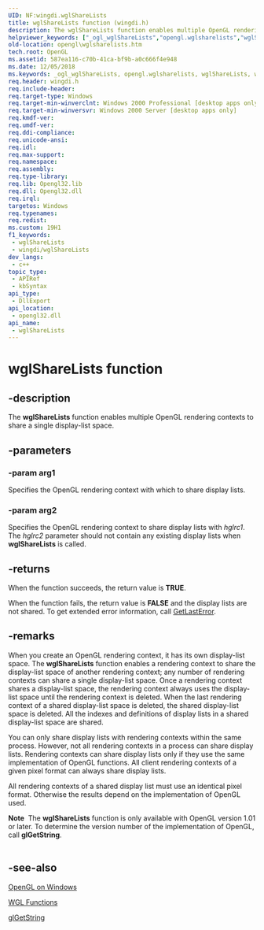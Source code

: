 ```yaml
---
UID: NF:wingdi.wglShareLists
title: wglShareLists function (wingdi.h)
description: The wglShareLists function enables multiple OpenGL rendering contexts to share a single display-list space.
helpviewer_keywords: ["_ogl_wglShareLists","opengl.wglsharelists","wglShareLists","wglShareLists function [OpenGL]","wingdi/wglShareLists"]
old-location: opengl\wglsharelists.htm
tech.root: OpenGL
ms.assetid: 587ea116-c70b-41ca-bf9b-a0c666f4e948
ms.date: 12/05/2018
ms.keywords: _ogl_wglShareLists, opengl.wglsharelists, wglShareLists, wglShareLists function [OpenGL], wingdi/wglShareLists
req.header: wingdi.h
req.include-header: 
req.target-type: Windows
req.target-min-winverclnt: Windows 2000 Professional [desktop apps only]
req.target-min-winversvr: Windows 2000 Server [desktop apps only]
req.kmdf-ver: 
req.umdf-ver: 
req.ddi-compliance: 
req.unicode-ansi: 
req.idl: 
req.max-support: 
req.namespace: 
req.assembly: 
req.type-library: 
req.lib: Opengl32.lib
req.dll: Opengl32.dll
req.irql: 
targetos: Windows
req.typenames: 
req.redist: 
ms.custom: 19H1
f1_keywords:
 - wglShareLists
 - wingdi/wglShareLists
dev_langs:
 - c++
topic_type:
 - APIRef
 - kbSyntax
api_type:
 - DllExport
api_location:
 - opengl32.dll
api_name:
 - wglShareLists
---
```


# wglShareLists function


## -description

The <b>wglShareLists</b> function enables multiple OpenGL rendering contexts to share a single display-list space.

## -parameters

### -param arg1

Specifies the OpenGL rendering context with which to share display lists.

### -param arg2

Specifies the OpenGL rendering context to share display lists with <i>hglrc1</i>. The <i>hglrc2</i> parameter should not contain any existing display lists when <b>wglShareLists</b> is called.

## -returns

When the function succeeds, the return value is <b>TRUE</b>.

When the function fails, the return value is <b>FALSE</b> and the display lists are not shared. To get extended error information, call <a href="https://docs.microsoft.com/windows/desktop/api/errhandlingapi/nf-errhandlingapi-getlasterror">GetLastError</a>.

## -remarks

When you create an OpenGL rendering context, it has its own display-list space. The <b>wglShareLists</b> function enables a rendering context to share the display-list space of another rendering context; any number of rendering contexts can share a single display-list space. Once a rendering context shares a display-list space, the rendering context always uses the display-list space until the rendering context is deleted. When the last rendering context of a shared display-list space is deleted, the shared display-list space is deleted. All the indexes and definitions of display lists in a shared display-list space are shared.

You can only share display lists with rendering contexts within the same process. However, not all rendering contexts in a process can share display lists. Rendering contexts can share display lists only if they use the same implementation of OpenGL functions. All client rendering contexts of a given pixel format can always share display lists.

All rendering contexts of a shared display list must use an identical pixel format. Otherwise the results depend on the implementation of OpenGL used.

<div class="alert"><b>Note</b>  The <b>wglShareLists</b> function is only available with OpenGL version 1.01 or later. To determine the version number of the implementation of OpenGL, call <b>glGetString</b>.</div>
<div> </div>

## -see-also

<a href="https://docs.microsoft.com/windows/desktop/OpenGL/opengl-on-windows-nt--windows-2000--and-windows-95-98">OpenGL on Windows</a>



<a href="https://docs.microsoft.com/windows/desktop/OpenGL/wgl-functions">WGL Functions</a>



<a href="https://docs.microsoft.com/windows/desktop/OpenGL/glgetstring">glGetString</a>

